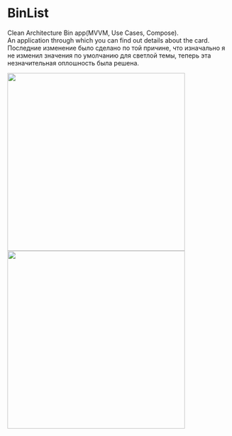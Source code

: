 # BinList
Clean Architecture Bin app(MVVM, Use Cases, Compose).<br>
An application through which you can find out details about the card.
Последние изменение было сделано по той причине, что изначально я не изменил значения по умолчанию для светлой темы, теперь эта незначительная оплошность была решена.

<img src="https://user-images.githubusercontent.com/66219019/212885519-e938127d-c6e2-42f0-ae72-d9be1b177bd0.png" width="400">

<img src="https://user-images.githubusercontent.com/66219019/212885567-09059dba-2571-44f9-b799-e882d1cd1560.png" width="400">
